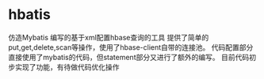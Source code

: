 # hbatis

仿造Mybatis 编写的基于xml配置hbase查询的工具
提供了简单的put,get,delete,scan等操作，使用了hbase-client自带的连接池。
代码配置部分直接使用了mybatis的代码，但statement部分又进行了额外的编写。
目前代码初步实现了功能，有待做代码优化操作

